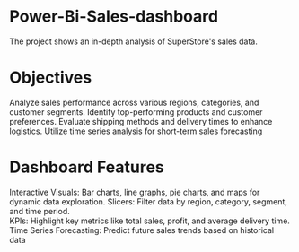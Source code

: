 # Power-Bi-Sales-dashboard
The project shows an in-depth analysis of SuperStore's sales data.

# Objectives
Analyze sales performance across various regions, categories, and customer segments.
Identify top-performing products and customer preferences.
Evaluate shipping methods and delivery times to enhance logistics. 
Utilize time series analysis for short-term sales forecasting

# Dashboard Features
Interactive Visuals: Bar charts, line graphs, pie charts, and maps for dynamic data exploration.
Slicers: Filter data by region, category, segment, and time period.  
KPIs: Highlight key metrics like total sales, profit, and average delivery time.
Time Series Forecasting: Predict future sales trends based on historical data
 
